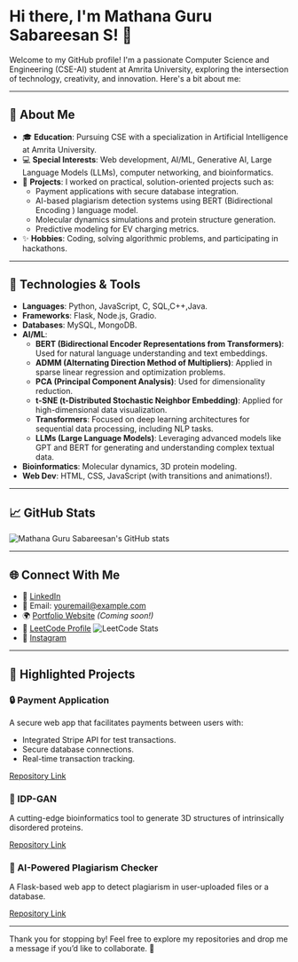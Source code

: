 # Hi there, I'm Mathana Guru Sabareesan S! 👋

Welcome to my GitHub profile! I'm a passionate Computer Science and Engineering (CSE-AI) student at Amrita University, exploring the intersection of technology, creativity, and innovation. Here's a bit about me:

---

## 🌟 About Me

- 🎓 **Education**: Pursuing CSE with a specialization in Artificial Intelligence at Amrita University.
- 💻 **Special Interests**: Web development, AI/ML, Generative AI, Large Language Models (LLMs), computer networking, and bioinformatics.
- 🚀 **Projects**: I worked on practical, solution-oriented projects such as:
  - Payment applications with secure database integration.
  - AI-based plagiarism detection systems using BERT (Bidirectional Encoding ) language model.
  - Molecular dynamics simulations and protein structure generation.
  - Predictive modeling for EV charging metrics.
- ✨ **Hobbies**: Coding, solving algorithmic problems, and participating in hackathons.

---

## 🔧 Technologies & Tools

- **Languages**: Python, JavaScript, C, SQL,C++,Java.
- **Frameworks**: Flask, Node.js, Gradio.
- **Databases**: MySQL, MongoDB.
- **AI/ML**: 
  - **BERT (Bidirectional Encoder Representations from Transformers)**: Used for natural language understanding and text embeddings.
  - **ADMM (Alternating Direction Method of Multipliers)**: Applied in sparse linear regression and optimization problems.
  - **PCA (Principal Component Analysis)**: Used for dimensionality reduction.
  - **t-SNE (t-Distributed Stochastic Neighbor Embedding)**: Applied for high-dimensional data visualization.
  - **Transformers**: Focused on deep learning architectures for sequential data processing, including NLP tasks.
  - **LLMs (Large Language Models)**: Leveraging advanced models like GPT and BERT for generating and understanding complex textual data.
- **Bioinformatics**: Molecular dynamics, 3D protein modeling.
- **Web Dev**: HTML, CSS, JavaScript (with transitions and animations!).

---

## 📈 GitHub Stats

![Mathana Guru Sabareesan's GitHub stats](https://github-readme-stats.vercel.app/api?username=yourusername&show_icons=true&theme=radical)

---

## 🌐 Connect With Me

- 💼 [LinkedIn](https://www.linkedin.com/in/your-profile)
- 📧 Email: [youremail@example.com](mailto:youremail@example.com)
- 🌍 [Portfolio Website](https://yourportfolio.com) *(Coming soon!)*
- 🧮 [LeetCode Profile](https://leetcode.com/yourleetcodeprofile)
  ![LeetCode Stats](https://leetcode-stats-api.herokuapp.com/yourleetcodeprofile/)
- 📸 [Instagram](https://www.instagram.com/yourinstagramhandle)

---

## 📌 Highlighted Projects

### 🔒 Payment Application
A secure web app that facilitates payments between users with:
- Integrated Stripe API for test transactions.
- Secure database connections.
- Real-time transaction tracking.

[Repository Link](https://github.com/yourusername/payment_app)

### 🧬 IDP-GAN
A cutting-edge bioinformatics tool to generate 3D structures of intrinsically disordered proteins.

[Repository Link](https://github.com/yourusername/idpgan)

### 📄 AI-Powered Plagiarism Checker
A Flask-based web app to detect plagiarism in user-uploaded files or a database.

[Repository Link](https://github.com/yourusername/plagiarism_checker)

---

Thank you for stopping by! Feel free to explore my repositories and drop me a message if you’d like to collaborate. 🚀
